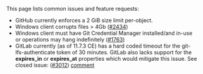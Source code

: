 This page lists common issues and feature requests:

- GitHub currently enforces a 2 GiB size limit per-object.
- Windows client corrupts files > 4Gb ([#2434](https://github.com/git-lfs/git-lfs/issues/2434))
- Windows client must have Git Credential Manager installed/and in-use or operations may hang indefinitely ([#1763](https://github.com/git-lfs/git-lfs/issues/1763))
- GitLab currently (as of 11.7.3 CE) has a hard coded timeout for the git-lfs-authenticate token of
30 minutes. GitLab also lacks support for the **expires_in** or **expires_at** properties which would
mitigate this issue. See closed issue: ([#3012](https://github.com/git-lfs/git-lfs/issues/3012))
[comment](https://github.com/git-lfs/git-lfs/issues/3012#issuecomment-390800554)